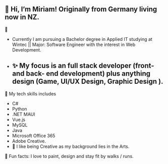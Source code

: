 👋
Hi, I’m Miriam!
Originally from Germany living now in NZ.
 - 
  👀
  - Currently I am pursuing a Bachelor degree in Applied IT studying at Wintec || Major: Software Engineer with the interest in Web Development.
- ✨ My focus is an full stack developer (front- and back- end development) plus anything design (Game, UI/UX Design,
  Graphic Design ).
  -
🧩 My tech skills includes
- C#
- Python
- .NET MAUI
- Vue.js
- MySQL
- Java
- Microsoft Office 365
- Adobe Creative.
- 🎨 I like being Creative as my background lies in the Arts.
 



🏹 Fun facts: I love to paint, design and stay fit by walks / runs.

